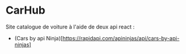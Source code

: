 # CarHub

Site catalogue de voiture à l'aide de deux api react : 
- (Cars by api Ninja)[https://rapidapi.com/apininjas/api/cars-by-api-ninjas]
